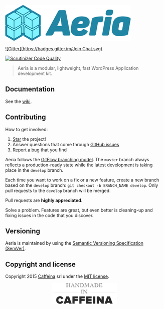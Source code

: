 <img src="resources/img/aeria-logo-2-400.png">

[![Gitter](https://badges.gitter.im/Join Chat.svg)](https://gitter.im/CaffeinaLab/aeria?utm_source=badge&utm_medium=badge&utm_campaign=pr-badge&utm_content=badge)

[![Scrutinizer Code Quality](https://scrutinizer-ci.com/g/CaffeinaLab/aeria/badges/quality-score.png?b=master)](https://scrutinizer-ci.com/g/CaffeinaLab/aeria/?branch=master)

> Aeria is a modular, lightweight, fast WordPress Application development kit.


## Documentation

See the [wiki](https://github.com/CaffeinaLab/aeria/wiki).


## Contributing

How to get involved:

1. [Star](https://github.com/CaffeinaLab/aeria/stargazers) the project!
2. Answer questions that come through [GitHub issues](https://github.com/CaffeinaLab/aeria/issues?state=open)
3. [Report a bug](https://github.com/CaffeinaLab/aeria/issues/new) that you find


Aeria follows the [GitFlow branching model](http://nvie.com/posts/a-successful-git-branching-model). The ```master``` branch always reflects a production-ready state while the latest development is taking place in the ```develop``` branch.

Each time you want to work on a fix or a new feature, create a new branch based on the ```develop``` branch: ```git checkout -b BRANCH_NAME develop```. Only pull requests to the ```develop``` branch will be merged.

Pull requests are **highly appreciated**.

Solve a problem. Features are great, but even better is cleaning-up and fixing issues in the code that you discover.

## Versioning

Aeria is maintained by using the [Semantic Versioning Specification (SemVer)](http://semver.org).


## Copyright and license

Copyright 2015 [Caffeina](http://caffeina.it) srl under the [MIT license](LICENSE.md).

<p align="center"><a href="http://caffeina.co" target="_blank" title="Caffeina - Ideas Never Sleep"><img src="https://github.com/CaffeinaLab/BrandResources/blob/master/caffeina-handmade.png?raw=true" align="center" height="65"></a></p>
